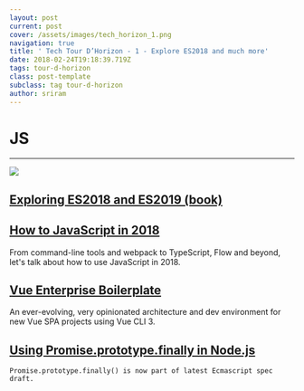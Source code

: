 ```yaml
---
layout: post
current: post
cover: /assets/images/tech_horizon_1.png
navigation: true
title: ' Tech Tour D’Horizon - 1 - Explore ES2018 and much more'
date: 2018-02-24T19:18:39.719Z
tags: tour-d-horizon
class: post-template
subclass: tag tour-d-horizon
author: sriram
---
```

# JS

<hr/>

<img src="https://pic2.zhimg.com/v2-9cc023bc08ea835c2f1c736753bc5cda_r.jpg" />

## [Exploring ES2018 and ES2019 (book)](http://exploringjs.com/es2018-es2019/toc.html)

## [How to JavaScript in 2018](https://www.telerik.com/blogs/how-to-javascript-in-2018)

From command-line tools and webpack to TypeScript, Flow and beyond, let's talk about how to use JavaScript in 2018.

## [Vue Enterprise Boilerplate](https://github.com/chrisvfritz/vue-enterprise-boilerplate)

An ever-evolving, very opinionated architecture and dev environment for new Vue SPA projects using Vue CLI 3.

## [Using Promise.prototype.finally in Node.js](http://thecodebarbarian.com/using-promise-finally-in-node-js.html)

```
Promise.prototype.finally() is now part of latest Ecmascript spec draft.
```

##
